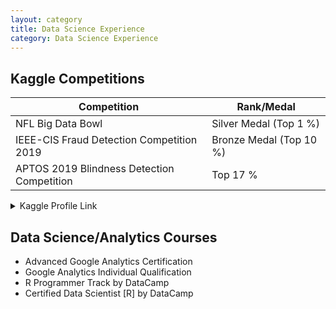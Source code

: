 ```yaml
---
layout: category
title: Data Science Experience
category: Data Science Experience
---
```


## Kaggle Competitions

Competition         | Rank/Medal
--------------------| -------------
 NFL Big Data Bowl  | Silver Medal (Top 1 %)
IEEE-CIS Fraud Detection Competition 2019| Bronze Medal (Top 10 %)
APTOS 2019 Blindness Detection Competition| Top 17 %

<details>
           <summary>Kaggle Profile Link</summary>
           <a href="https://www.kaggle.com/rayna3">My Kaggle</a> 
         </details>

## Data Science/Analytics Courses 

* Advanced Google Analytics Certification
* Google Analytics Individual Qualification
* R Programmer Track by DataCamp
* Certified Data Scientist [R] by DataCamp

